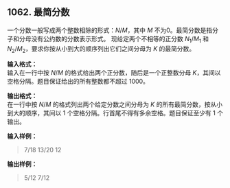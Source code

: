 ﻿## 1062. 最简分数
一个分数一般写成两个整数相除的形式：$N/M$，其中 $M$ 不为0。最简分数是指分子和分母没有公约数的分数表示形式。
现给定两个不相等的正分数 $N_1/M_1$ 和 $N_2/M_2$，要求你按从小到大的顺序列出它们之间分母为 $K$ 的最简分数。

**输入格式：**  
输入在一行中按 $N/M$ 的格式给出两个正分数，随后是一个正整数分母 $K$，其间以空格分隔。题目保证给出的所有整数都不超过 1000。

**输出格式：**  
在一行中按 $N/M$ 的格式列出两个给定分数之间分母为 $K$ 的所有最简分数，按从小到大的顺序，其间以 1 个空格分隔。行首尾不得有多余空格。题目保证至少有 1 个输出。

**输入样例：**
>7/18 13/20 12  

**输出样例：**
>5/12 7/12  